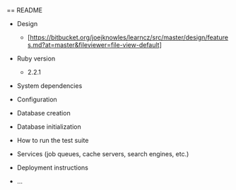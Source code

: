 == README

* Design
  - [https://bitbucket.org/joejknowles/learncz/src/master/design/features.md?at=master&fileviewer=file-view-default]

* Ruby version
  - 2.2.1

* System dependencies

* Configuration

* Database creation

* Database initialization

* How to run the test suite

* Services (job queues, cache servers, search engines, etc.)

* Deployment instructions

* ...

